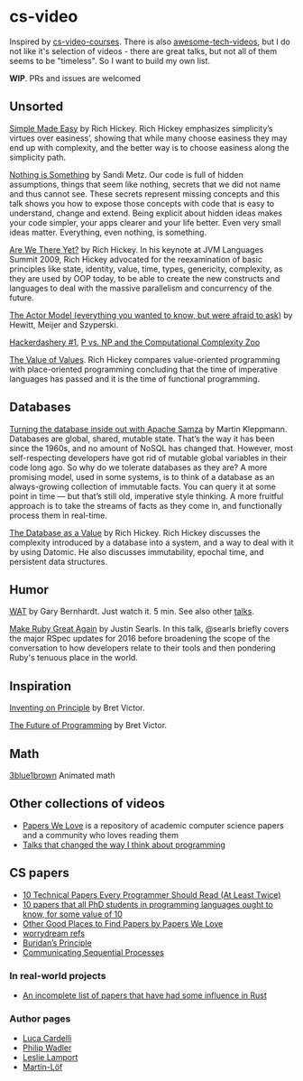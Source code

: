 # cs-video

Inspired by [cs-video-courses](https://github.com/Developer-Y/cs-video-courses). There is also [awesome-tech-videos](https://github.com/lucasviola/awesome-tech-videos), but I do not like it's selection of videos - there are great talks, but not all of them seems to be "timeless". So I want to build my own list. 

**WIP**. PRs and issues are welcomed

## Unsorted

[Simple Made Easy](https://www.infoq.com/presentations/Simple-Made-Easy) by Rich Hickey. Rich Hickey emphasizes simplicity’s virtues over easiness’, showing that while many choose easiness they may end up with complexity, and the better way is to choose easiness along the simplicity path.

[Nothing is Something](https://www.youtube.com/watch?v=OMPfEXIlTVE) by Sandi Metz. Our code is full of hidden assumptions, things that seem like nothing, secrets that we did not name and thus cannot see. These secrets represent missing concepts and this talk shows you how to expose those concepts with code that is easy to understand, change and extend. Being explicit about hidden ideas makes your code simpler, your apps clearer and your life better. Even very small ideas matter. Everything, even nothing, is something.

[Are We There Yet?](https://www.infoq.com/presentations/Are-We-There-Yet-Rich-Hickey) by Rich Hickey. In his keynote at JVM Languages Summit 2009, Rich Hickey advocated for the reexamination of basic principles like state, identity, value, time, types, genericity, complexity, as they are used by OOP today, to be able to create the new constructs and languages to deal with the massive parallelism and concurrency of the future.

[The Actor Model (everything you wanted to know, but were afraid to ask)](https://channel9.msdn.com/Shows/Going+Deep/Hewitt-Meijer-and-Szyperski-The-Actor-Model-everything-you-wanted-to-know-but-were-afraid-to-ask) by Hewitt, Meijer and Szyperski.

[Hackerdashery #1](https://www.youtube.com/watch?v=AmySxYHqQCQ), [P vs. NP and the Computational Complexity Zoo](https://www.youtube.com/watch?v=YX40hbAHx3s)

[The Value of Values](https://www.infoq.com/presentations/Value-Values). Rich Hickey compares value-oriented programming with place-oriented programming concluding that the time of imperative languages has passed and it is the time of functional programming.


## Databases 

[Turning the database inside out with Apache Samza](https://www.youtube.com/watch?v=fU9hR3kiOK0) by Martin Kleppmann. Databases are global, shared, mutable state. That’s the way it has been since the 1960s, and no amount of NoSQL has changed that. However, most self-respecting developers have got rid of mutable global variables in their code long ago. So why do we tolerate databases as they are? A more promising model, used in some systems, is to think of a database as an always-growing collection of immutable facts. You can query it at some point in time — but that’s still old, imperative style thinking. A more fruitful approach is to take the streams of facts as they come in, and functionally process them in real-time.

[The Database as a Value](https://www.infoq.com/presentations/Datomic-Database-Value) by Rich Hickey. Rich Hickey discusses the complexity introduced by a database into a system, and a way to deal with it by using Datomic. He also discusses immutability, epochal time, and persistent data structures.

## Humor

[WAT](https://www.destroyallsoftware.com/talks/wat) by Gary Bernhardt. Just watch it. 5 min. See also other [talks](https://www.destroyallsoftware.com/talks).

[Make Ruby Great Again](https://vimeo.com/165527044) by Justin Searls. In this talk, @searls briefly covers the major RSpec updates for 2016 before broadening the scope of the conversation to how developers relate to their tools and then pondering Ruby's tenuous place in the world.

## Inspiration

[Inventing on Principle](http://worrydream.com/dbx/) by Bret Victor. 

[The Future of Programming](http://worrydream.com/dbx/) by Bret Victor.

## Math

[3blue1brown](http://www.3blue1brown.com/) Animated math

## Other collections of videos

- [Papers We Love](http://paperswelove.org/) is a repository of academic computer science papers and a community who loves reading them
- [Talks that changed the way I think about programming](http://www.opowell.com/post/talks-that-changed-the-way-i-think-about-programming/)

## CS papers

- [10 Technical Papers Every Programmer Should Read (At Least Twice)](http://blog.fogus.me/2011/09/08/10-technical-papers-every-programmer-should-read-at-least-twice/)
- [10 papers that all PhD students in programming languages ought to know, for some value of 10](https://github.com/nuprl/10PL)
- [Other Good Places to Find Papers by Papers We Love](https://github.com/papers-we-love/papers-we-love/)
- [worrydream refs](http://worrydream.com/refs/)
- [Buridan’s Principle](http://research.microsoft.com/en-us/um/people/lamport/pubs/buridan.pdf)
- [Communicating Sequential Processes](http://usingcsp.com/cspbook.pdf)

### In real-world projects

- [An incomplete list of papers that have had some influence in Rust](https://doc.rust-lang.org/1.0.0/book/academic-research.html)

### Author pages

- [Luca Cardelli](http://lucacardelli.name/indexpapers.html)
- [Philip Wadler](http://homepages.inf.ed.ac.uk/wadler/)
- [Leslie Lamport](http://research.microsoft.com/en-us/um/people/lamport/pubs/pubs.html)
- [Martin-Löf](https://github.com/michaelt/martin-lof)
